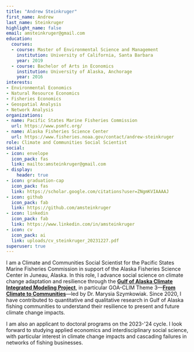 ```yaml
---
title: "Andrew Steinkruger"
first_name: Andrew
last_name: Steinkruger
highlight_name: false
email: amsteinkruger@gmail.com
education:
  courses:
  - course: Master of Environmental Science and Management
    institution: University of California, Santa Barbara
    year: 2019
  - course: Bachelor of Arts in Economics
    institution: University of Alaska, Anchorage
    year: 2016
interests:
- Environmental Economics
- Natural Resource Economics
- Fisheries Economics
- Geospatial Analysis
- Network Analysis
organizations:
- name: Pacific States Marine Fisheries Commission
  url: https://www.psmfc.org/
- name: Alaska Fisheries Science Center
  url: https://www.fisheries.noaa.gov/contact/andrew-steinkruger
role: Climate and Communities Social Scientist
social:
- icon: envelope
  icon_pack: fas
  link: mailto:amsteinkruger@gmail.com
- display:
    header: true
- icon: graduation-cap
  icon_pack: fas
  link: https://scholar.google.com/citations?user=ZNgmKVIAAAAJ
- icon: github
  icon_pack: fab
  link: https://github.com/amsteinkruger
- icon: linkedin
  icon_pack: fab
  link: https://www.linkedin.com/in/amsteinkruger
- icon: cv
  icon_pack: ai
  link: uploads/cv_steinkruger_20231227.pdf
superuser: true
---
```


I am a Climate and Communities Social Scientist for the Pacific States Marine Fisheries Commission in support of the Alaska Fisheries Science Center in Juneau, Alaska. In this role, I advance social science on climate change adaptation and resilience through the [**Gulf of Alaska Climate Integrated Modeling Project**](https://www.fisheries.noaa.gov/alaska/ecosystems/gulf-alaska-climate-integrated-modeling-project), in particular GOA-CLIM Theme 3—[**From Climate to Communities**](https://www.fisheries.noaa.gov/alaska/socioeconomics/gulf-alaska-climate-integrated-modeling-socioeconomics-climate-communities)—led by Dr. Marysia Szymkowiak. Since 2020, I have contributed to quantitative and qualitative research in Gulf of Alaska fishing communities to understand their resilience to present and future climate change impacts.

I am also an applicant to doctoral programs on the 2023-'24 cycle. I look forward to studying applied economics and interdisciplinary social science, with particular interest in climate change impacts and cascading failures in networks of fishing businesses. 
